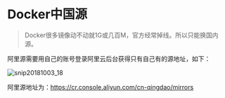 # Docker中国源

> Docker很多镜像动不动就1G或几百M，官方经常掉线。所以只能换国内源。


阿里源需要用自己的账号登录阿里云后台获得只有自己有的源地址，如下：

![snip20181003_18](https://user-images.githubusercontent.com/14041622/46368889-fa903300-c6b3-11e8-917d-14f08072471f.png)

阿里源地址为：https://cr.console.aliyun.com/cn-qingdao/mirrors
